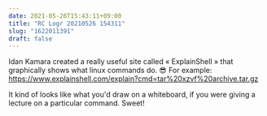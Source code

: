 ```yaml
---
date: 2021-05-26T15:43:11+09:00
title: "RC Logr 20210526 154311"
slug: "1622011391"
draft: false
---
```


Idan Kamara created a really useful site called « ExplainShell » that graphically shows what linux commands do. 😎 For example: https://www.explainshell.com/explain?cmd=tar%20xzvf%20archive.tar.gz 

It kind of looks like what you'd draw on a whiteboard, if you were giving a lecture on a particular command. Sweet! 

